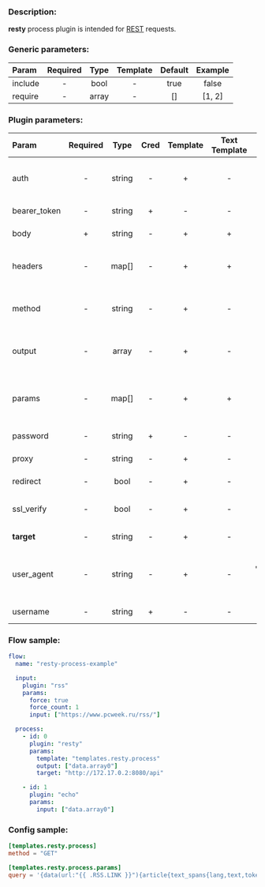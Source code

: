 ### Description:

**resty** process plugin is intended for [REST](https://en.wikipedia.org/wiki/Representational_state_transfer) requests.


### Generic parameters:

| Param     | Required   | Type    | Template   | Default   | Example   |
| :-------- | :--------: | :-----: | :--------: | :-------: | :-------: |
| include   | -          | bool    | -          | true      | false     |
| require   | -          | array   | -          | []        | [1, 2]    |


### Plugin parameters:

| Param        | Required   | Type     | Cred  | Template   | Text Template | Default             | Example                          | Description                                                                                      |
| :----------- | :--------: | :------: | :---: | :--------: | :-----------: | :-----------------: | :------------------------------: | :-----------------------------------                                                             |
| auth         | -          | string   | -     | +          | -             | ""                  | "basic"                          | Auth method (basic, bearer).                                                                     |
| bearer_token | -          | string   | +     | -          | -             | ""                  | "qwerty"                         | Bearer token.                                                                                    |
| body         | +          | string   | -     | +          | +             | ""                  | "{"foo": "bar"}"                 | Request body.                                                                                    |
| headers      | -          | map[]    | -     | +          | +             | map[]               | see example                      | Dynamic list of request headers.                                                                 |
| method       | -          | string   | -     | +          | -             | "GET"               | "POST"                           | Request method (GET, POST).                                                                      |
| output       | -          | array    | -     | +          | -             | "[]"                | ["data.array0"]                  | List of target [DataItem](https://github.com/livelace/gosquito/blob/master/docs/data.md) fields. |
| params       | -          | map[]    | -     | +          | +             | map[]               | see example                      | Dynamic list of request query parameters.                                                        |
| password     | -          | string   | +     | -          | -             | ""                  | ""                               | Basic auth password.                                                                             |
| proxy        | -          | string   | -     | +          | -             | ""                  | "http://127.0.0.1:8080"          | Proxy settings.                                                                                  |
| redirect     | -          | bool     | -     | +          | -             | true                | false                            | Follow redirects.                                                                                |
| ssl_verify   | -          | bool     | -     | +          | -             | true                | false                            | Verify server certificate.                                                                       |
| **target**   | -          | string   | -     | +          | -             | ""                  | "http://172.17.0.2:8080/api"     | REST endpoint.                                                                                   |
| user_agent   | -          | string   | -     | +          | -             | "gosquito v1.0.0"   | "webchela 1.0"                   | Custom User-Agent for feed access.                                                               |
| username     | -          | string   | +     | -          | -             | ""                  | ""                               | Basic auth username.                                                                             |


### Flow sample:

```yaml
flow:
  name: "resty-process-example"

  input:
    plugin: "rss"
    params:
      force: true
      force_count: 1
      input: ["https://www.pcweek.ru/rss/"]

  process:
    - id: 0
      plugin: "resty"
      params:
        template: "templates.resty.process"
        output: ["data.array0"]
        target: "http://172.17.0.2:8080/api"

    - id: 1
      plugin: "echo"
      params:
        input: ["data.array0"]
```

### Config sample:

```toml
[templates.resty.process]
method = "GET"

[templates.resty.process.params]
query = '{data(url:"{{ .RSS.LINK }}"){article{text_spans{lang,text,tokens_amount}}}}'

```



